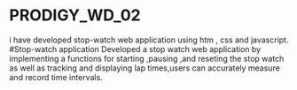 # PRODIGY_WD_02
i have developed stop-watch web application using htm , css and javascript.
#Stop-watch application
Developed a stop watch web application by implementing a functions for starting ,pausing ,and reseting the stop watch as well as tracking and displaying lap times,users can accurately measure and record time intervals.
